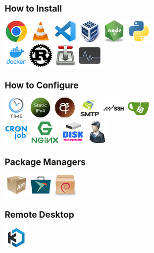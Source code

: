 # How to Install

[![google chrome](../images/google-chrome-logo.png)](./install_google_chrome.md)
[![vlc player](../images/vlc-logo.png)](./install_media_player.md)
[![vscode](../images/vscode-logo.png)](./install_vscode.md)
[![virtualbox](../images/virtualbox-logo.png)](./install_virtualbox.md)
[![nodejs](../images/nodejs-logo.png)](./install_nodejs.md)
[![python](../images/python-logo.png)](./install_python.md)
[![docker](../images/docker-logo.png)](../docker/install_docker.md)
[![rust](../images/rust-logo.png)](./install_rust.md)
[![Transmission CLI](../images/transmission_cli_logo.png)](./transmission_cli/README.md)
[![Transmission CLI](../images/resource-monitor.png)](./install_htop.md)

# How to Configure
[![set time](../images/time-logo.png)](./set_time.md)
[![set static ip](../images/staticip-logo.png)](./set_static_ip/set_static_ip.md)
[![change sinhala font](../images/change-sinhal-font.png)](./change_default_sinhala_font.md)
[![smtp](../images/smtp-logo.png)](./setup_smtp.md)
[![ssh](../images/ssh-logo.png)](./setup_ssh.md)
[![gitea](../images/gita-logo.png)](./setup_gitea.md)
[![cron job](../images/cron-job-logo.png)](./setup_cron_job.md)
[![cron job](../images/nginx_logo.png)](./setup_nginx.md)
[![Disk management](../images/disk_management_logo.jpg)](./disk_management.md)
[![User and group management](../images/user_and_group_management.png)](./user_and_group_management.md)

# Package Managers
[![apt](../images/apt-logo.png)](./apt_guide.md)
[![snapcraft](../images/snapcraft_logo.png)](./snapcraft_guide.md)
[![dpkg](../images/deb-package-logo.png)](./dpkg_guide.md)

# Remote Desktop
[![kasm desktop](../images/kasm-logo.png)](./kasm-desktop.md)


